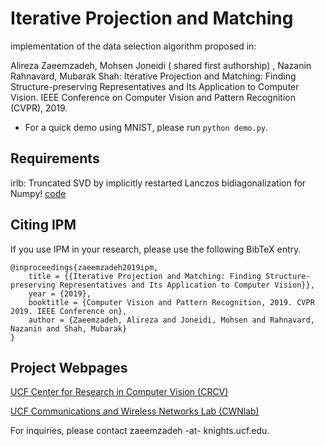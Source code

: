 # Iterative Projection and Matching
implementation of the data selection algorithm proposed in: 

Alireza Zaeemzadeh, Mohsen Joneidi ( shared first authorship) , Nazanin Rahnavard, Mubarak Shah: Iterative Projection and Matching: Finding Structure-preserving Representatives and Its Application to Computer Vision. IEEE Conference on Computer Vision and Pattern Recognition (CVPR), 2019.

- For a quick demo using MNIST, please run `python demo.py`.
## Requirements
irlb: Truncated SVD by implicitly restarted Lanczos bidiagonalization for Numpy! [code](https://github.com/bwlewis/irlbpy)


## Citing IPM
If you use IPM in your research, please use the following BibTeX entry.
```
@inproceedings{zaeemzadeh2019ipm,
    title = {{Iterative Projection and Matching: Finding Structure-preserving Representatives and Its Application to Computer Vision}},
    year = {2019},
    booktitle = {Computer Vision and Pattern Recognition, 2019. CVPR 2019. IEEE Conference on},
    author = {Zaeemzadeh, Alireza and Joneidi, Mohsen and Rahnavard, Nazanin and Shah, Mubarak}
}
```

## Project Webpages
[UCF Center for Research in Computer Vision (CRCV)](https://www.crcv.ucf.edu/home/projects/iterative-projection-and-matching/)

[UCF Communications and Wireless Networks Lab (CWNlab)](http://cwnlab.eecs.ucf.edu/ipm/)

For inquiries, please contact zaeemzadeh -at- knights.ucf.edu.


